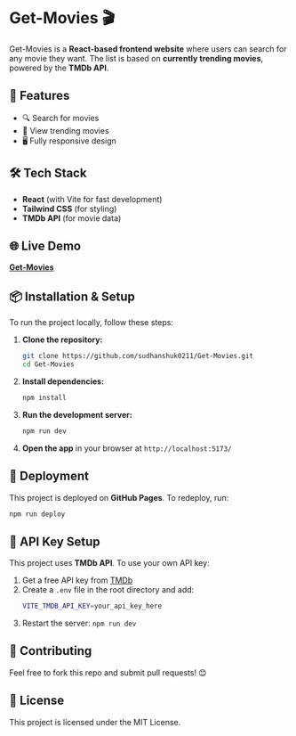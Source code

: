 # Get-Movies 🎬

Get-Movies is a **React-based frontend website** where users can search for any movie they want. The list is based on **currently trending movies**, powered by the **TMDb API**.

## 🚀 Features
- 🔍 Search for movies
- 📌 View trending movies
- 🖥️ Fully responsive design

## 🛠 Tech Stack
- **React** (with Vite for fast development)
- **Tailwind CSS** (for styling)
- **TMDb API** (for movie data)

## 🌐 Live Demo
[**Get-Movies**](https://sudhanshuk0211.github.io/Get-Movies)

## 📦 Installation & Setup
To run the project locally, follow these steps:

1. **Clone the repository:**
   ```sh
   git clone https://github.com/sudhanshuk0211/Get-Movies.git
   cd Get-Movies
   ```
2. **Install dependencies:**
   ```sh
   npm install
   ```
3. **Run the development server:**
   ```sh
   npm run dev
   ```
4. **Open the app** in your browser at `http://localhost:5173/`

## 🚀 Deployment
This project is deployed on **GitHub Pages**.
To redeploy, run:
```sh
npm run deploy
```

## 🔗 API Key Setup
This project uses **TMDb API**. To use your own API key:
1. Get a free API key from [TMDb](https://www.themoviedb.org/)
2. Create a `.env` file in the root directory and add:
   ```sh
   VITE_TMDB_API_KEY=your_api_key_here
   ```
3. Restart the server: `npm run dev`

## 🤝 Contributing
Feel free to fork this repo and submit pull requests! 😊

## 📜 License
This project is licensed under the MIT License.
